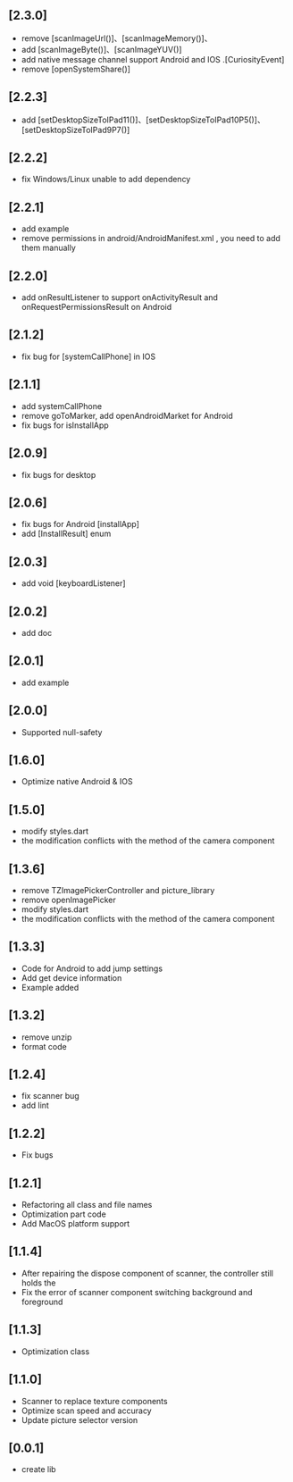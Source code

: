 ## [2.3.0]
 * remove [scanImageUrl()]、[scanImageMemory()]、
 * add [scanImageByte()]、[scanImageYUV()]
 * add native message channel support Android and IOS .[CuriosityEvent]
 * remove [openSystemShare()]
## [2.2.3]
 * add [setDesktopSizeToIPad11()]、[setDesktopSizeToIPad10P5()]、[setDesktopSizeToIPad9P7()]
## [2.2.2]
 * fix Windows/Linux unable to add dependency
## [2.2.1]
 * add example
 * remove permissions in android/AndroidManifest.xml , you need to add them manually
## [2.2.0]
 * add onResultListener to support onActivityResult and onRequestPermissionsResult on Android
## [2.1.2]
 * fix bug for [systemCallPhone] in IOS
## [2.1.1]
 * add systemCallPhone 
 * remove goToMarker, add openAndroidMarket for Android
 * fix bugs for isInstallApp
## [2.0.9]
 * fix bugs for desktop
## [2.0.6]
 * fix bugs for Android [installApp]
 * add [InstallResult] enum
## [2.0.3]
 * add void [keyboardListener]
## [2.0.2]
 * add doc
## [2.0.1]
 * add example
## [2.0.0]
 * Supported null-safety
## [1.6.0]
 * Optimize native Android & IOS
## [1.5.0]
 * modify styles.dart
 * the modification conflicts with the method of the camera component
## [1.3.6]
 * remove TZImagePickerController and picture_library
 * remove openImagePicker
 * modify styles.dart
 * the modification conflicts with the method of the camera component
## [1.3.3]
 * Code for Android to add jump settings
 * Add get device information
 * Example added
## [1.3.2]
 * remove unzip
 * format code
## [1.2.4]
 * fix scanner bug
 * add lint
## [1.2.2]
 * Fix bugs
## [1.2.1]
 * Refactoring all class and file names
 * Optimization part code
 * Add MacOS platform support
## [1.1.4]
 * After repairing the dispose component of scanner, the controller still holds the
 * Fix the error of scanner component switching background and foreground
## [1.1.3]
 * Optimization class
## [1.1.0]
 * Scanner to replace texture components
 * Optimize scan speed and accuracy
 * Update picture selector version
## [0.0.1]
 *  create lib